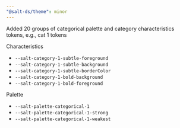 ```yaml
---
"@salt-ds/theme": minor
---
```


Added 20 groups of categorical palette and category characteristics tokens, e.g., cat 1 tokens

Characteristics

- `--salt-category-1-subtle-foreground`
- `--salt-category-1-subtle-background`
- `--salt-category-1-subtle-borderColor`
- `--salt-category-1-bold-background`
- `--salt-category-1-bold-foreground`

Palette

- `--salt-palette-categorical-1`
- `--salt-palette-categorical-1-strong`
- `--salt-palette-categorical-1-weakest`
